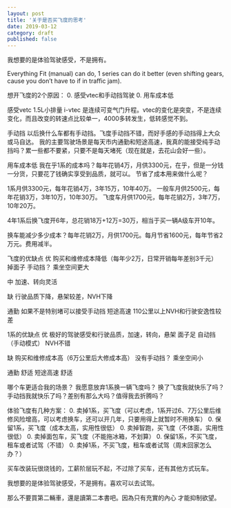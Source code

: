 ```yaml
---
layout: post
title: '关于是否买飞度的思考'
date: 2019-03-12
category: draft
published: false
---
```


我想要的是体验驾驶感受，不是拥有。

Everything Fit (manual) can do, 1 series can do it better (even shifting gears, cause you don’t have to if in traffic jam).

想开飞度的2个原因：
	0.	感受vtec和手动挡驾驶
	0.	用车成本低

感受vetc
1.5L小排量 i-vtec 是连续可变气门升程。vtec的变化是突变，不是连续变化，而且改变的转速点比较单一，4000多转发生，低转感觉不到。

手动挡
以后换什么车都有手动挡。飞度手动挡不错，而好手感的手动挡得上大众或马自达。
我的主要驾驶场景是每天市内通勤和短途高速，我真的能接受纯手动挡吗？累一些都不要紧，只要不是每天堵死（现在就是，去花山会好一些）。

用车成本低
我在乎1系的成本吗？每年花销4万，月供3300元，在乎，但是一分钱一分货，只要花了钱确实享受到品质，就可以。
节省了成本用来做什么呢？

1系月供3300元，每年花销4万，3年15万，10年40万。
一般车月供2500元，每年花销3万，3年10万，10年30万。
飞度车月供1700元，每年花销2万，3年7万，10年20万。

4年1系后换飞度开6年，总花销18万+12万=30万，相当于买一辆A级车开10年。

换车能减少多少成本？每年花销2万，月供1700元。每月节省1600元，每年节省2万元。费用减半。



飞度的优缺点
优
购买和维修成本降低（每年少2万，日常开销每年差别3千元）
掉面子
手动挡？
乘坐空间更大

中
加速、转向灵活

缺
行驶品质下降，悬架较差，NVH下降

通勤
如果不是特别堵可以接受手动挡
短途高速
110公里以上NVH和行驶安逸性较差

1系的优缺点
优
极好的驾驶感受和行驶品质，加速，转向，悬架
面子足
自动挡（手动模式）
NVH不错

缺
购买和维修成本高（6万公里后大修成本高）
没有手动挡？
乘坐空间小

通勤
舒适
短途高速
舒适

哪个车更适合我的场景？
我愿意放弃1系换一辆飞度吗？
换了飞度我就快乐了吗？手动挡我就快乐了吗？差别有那么大吗？值得我去折腾吗？


体验飞度有几种方案：
	0.	卖掉1系，买飞度（可以考虑，1系开过6、7万公里后维修风险增高，可以考虑换车，还可以开几年，只要用得上就暂时不用换车）
	0.	保留1系，买飞度（成本太高，实用性很低）
	0.	卖掉智跑，买飞度（不体面，实用性很低）
	0.	卖掉面包车，买飞度（不能拖冰箱，不划算）
	0.	保留1系，不买飞度，租车或者试驾（不错）
	0.	卖掉1系，不买飞度，租车或者试驾（周末回家怎么办？）


买车改装玩很烧钱的，工薪阶层玩不起，不过除了买车，还有其他方式玩车。

我想要的是体验驾驶感受，不是拥有。喜欢可以去试驾。



那么不要買第二輛車，還是讀第二本書吧。因為只有充實的內心 才能抑制欲望。
